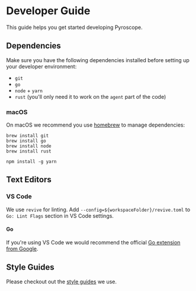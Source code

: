 # Developer Guide

This guide helps you get started developing Pyroscope.

## Dependencies

Make sure you have the following dependencies installed before setting up your developer environment:

* `git`
* `go`
* `node` + `yarn`
* `rust` (you'll only need it to work on the `agent` part of the code)

### macOS

On macOS we recommend you use [homebrew](https://brew.sh/) to manage dependencies:

```shell
brew install git
brew install go
brew install node
brew install rust

npm install -g yarn
```

## Text Editors

### VS Code

We use `revive` for linting. Add `--config=${workspaceFolder}/revive.toml` to `Go: Lint Flags` section in VS Code settings.

#### Go

If you're using VS Code we would recommend the official [Go extension from Google](https://marketplace.visualstudio.com/items?itemName=golang.Go).


## Style Guides

Please checkout out the [style guides](/contribute/style-guides) we use.
